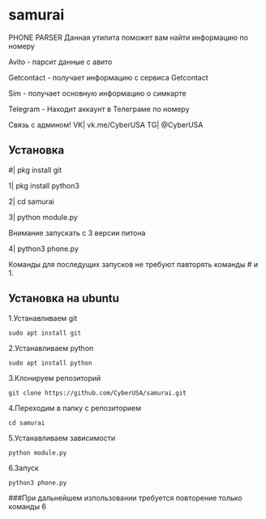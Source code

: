 # samurai
PHONE PARSER
Данная утилита поможет вам найти информацию по номеру

Avito - парсит данные с авито

Getcontact - получает информацию с сервиса Getcontact

Sim - получает основную информацию о симкарте

Telegram - Находит аккаунт в Телеграме по номеру

Связь с админом!
VK| vk.me/CyberUSA 
TG| @CyberUSA

## Установка
#| pkg install git

1| pkg install python3

2| cd samurai

3| python module.py

Внимание запускать с 3 версии питона

4| python3 phone.py

Команды для последущих запусков не требуют павторять команды # и 1.

## Установка на ubuntu
  1.Устанавливаем git
  
  ``sudo apt install git``

  2.Устанавливаем python

  ``sudo apt install python``

  3.Клонируем репозиторий
  
  ``git clone https://github.com/CyberUSA/samurai.git``

  4.Переходим в папку с репозиторием

  ``cd samurai``

  5.Устанавливаем зависимости
  
  ``python module.py``
  
  6.Запуск
  
  ``python3 phone.py``
  
  ###При дальнейшем изпользовании требуется повторение только команды 6
